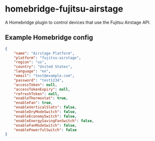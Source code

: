 # homebridge-fujitsu-airstage

A Homebridge plugin to control devices that use the Fujitsu Airstage API.

## Example Homebridge config

```json
{
    "name": "Airstage Platform",
    "platform": "fujitsu-airstage",
    "region": "us",
    "country": "United States",
    "language": "en",
    "email": "test@example.com",
    "password": "test1234",
    "accessToken": null,
    "accessTokenExpiry": null,
    "refreshToken": null,
    "enableThermostat": true,
    "enableFan": true,
    "enableVerticalSlats": false,
    "enableDryModeSwitch": false,
    "enableEconomySwitch": false,
    "enableEnergySavingFanSwitch": false,
    "enableFanModeSwitch": false,
    "enablePowerfulSwitch": false
}
```
